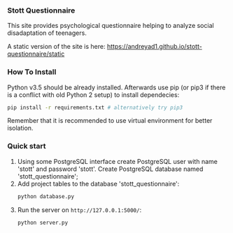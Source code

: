 ### Stott Questionnaire

This site provides psychological questionnaire helping 
to analyze social disadaptation of teenagers.

A static version of the site is here:
https://andreyad1.github.io/stott-questionnaire/static

### How To Install

Python v3.5 should be already installed. 
Afterwards use pip (or pip3 if there is a conflict with old Python 2 setup)
to install dependecies:

```bash
pip install -r requirements.txt # alternatively try pip3
```

Remember that it is recommended to use virtual environment for better isolation.

### Quick start

1. Using some PostgreSQL interface create PostgreSQL user with name 'stott'
 and password 'stott'. Create PostgreSQL database named 'stott_questionnaire';
2. Add project tables to the database 'stott_questionnaire':
    ```bash
    python database.py
    ```
3. Run the server on `http://127.0.0.1:5000/`:
    ```bash
    python server.py
    ```
